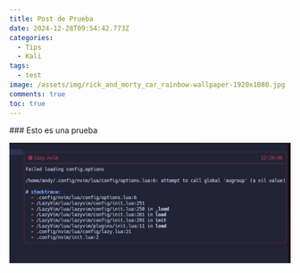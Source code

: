 ```yaml
---
title: Post de Prueba
date: 2024-12-28T09:54:42.773Z
categories:
  - Tips
  - Kali
tags:
  - test
image: /assets/img/rick_and_morty_car_rainbow-wallpaper-1920x1080.jpg
comments: true
toc: true
---
```

#﻿## Esto es una prueba

![](/assets/img/errorlua.png)

